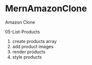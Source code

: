# MernAmazonClone

Amazon Clone

05-List-Products

1. create products array
2. add product images
3. render products
4. style products

